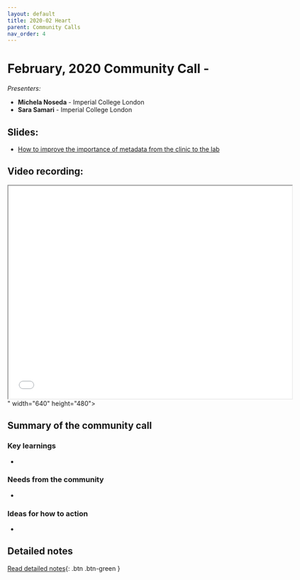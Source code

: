```yaml
---
layout: default
title: 2020-02 Heart
parent: Community Calls
nav_order: 4
---
```

<script src="https://kit.fontawesome.com/fc66878563.js" crossorigin="anonymous"></script>
# February, 2020 Community Call - <THEME>

*Presenters:* 

- **Michela Noseda** - Imperial College London
- **Sara Samari** - Imperial College London

## <i class="fas fa-chalkboard-teacher"></i> Slides:
- [How to improve the importance of metadata from the clinic to the lab](https://docs.google.com/presentation/d/1cgUmzaXm9jO5nro4FchQDDashJVfeUjcdH0Toadkow4/edit?usp=sharing)

## <i class="fas fa-video"></i> Video recording:
<iframe src="<x<iframe src="https://drive.google.com/file/d/14Y8e5A47QYvP7ui27NW97_5iP5eurQKd/preview" width="640" height="480"></iframe>" width="640" height="480"></iframe>

## Summary of the <MONTH> community call

### <i class="fas fa-search"></i> Key learnings

- 

### <i class="far fa-comment-dots"></i> Needs from the community
- 
  
### <i class="far fa-lightbulb"></i> Ideas for how to action
- 

## Detailed notes

[<i class="fab fa-readme"></i> Read detailed notes](<GOOGLE LINK>){: .btn .btn-green }
